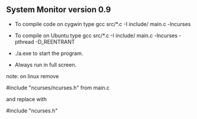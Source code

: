 System Monitor version 0.9
----------------------------------------------------------------------------------------
- To compile code on cygwin type gcc src/*.c -I include/ main.c -lncurses

- To compile on Ubuntu type gcc src/*.c -I include/ main.c -lncurses -pthread -D_REENTRANT

- ./a.exe to start the program.

- Always run in full screen. 




note: on linux remove

#include "ncurses/ncurses.h" from main.c 

and replace with 

#include "ncurses.h"



